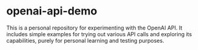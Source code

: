 # openai-api-demo
This is a personal repository for experimenting with the OpenAI API. It includes simple examples for trying out various API calls and exploring its capabilities, purely for personal learning and testing purposes.
